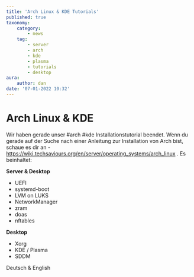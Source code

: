 ```yaml
---
title: 'Arch Linux & KDE Tutorials'
published: true
taxonomy:
    category:
        - news
    tag:
        - server
        - arch
        - kde
        - plasma
        - tutorials
        - desktop
aura:
    author: dan
date: '07-01-2022 10:32'
---
```


# Arch Linux & KDE

Wir haben gerade unser #arch #kde Installationstutorial beendet. Wenn du gerade auf der Suche nach einer Anleitung zur Installation von Arch bist, schaue es dir an - https://wiki.techsaviours.org/en/server/operating_systems/arch_linux . Es beinhaltet:

**Server & Desktop**
* UEFI
* systemd-boot
* LVM on LUKS
* NetworkManager
* zram
* doas
* nftables

**Desktop**
* Xorg
* KDE / Plasma
* SDDM

Deutsch & English